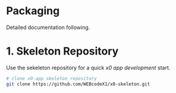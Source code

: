# Packaging

Detailed documentation following.

# 1. Skeleton Repository

Use the sekeleton repository for a quick *x0 app development* start.

```bash
# clone x0-app skeleton repository
git clone https://github.com/WEBcodeX1/x0-skeleton.git
```
